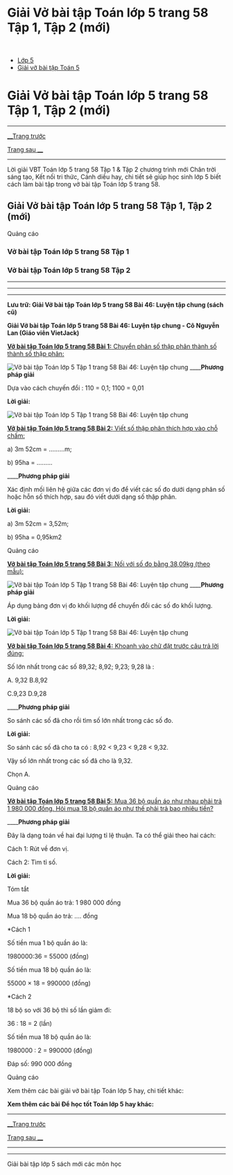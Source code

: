 # Giải Vở bài tập Toán lớp 5 trang 58 Tập 1, Tập 2 (mới)

﻿

  * [Lớp 5](https://vietjack.com/series/lop-5.jsp)
  * [Giải vở bài tập Toán 5](https://vietjack.com/giai-vo-bai-tap-toan-5/index.jsp)



# Giải Vở bài tập Toán lớp 5 trang 58 Tập 1, Tập 2 (mới)

* * *

[__Trang trước](https://vietjack.com/giai-vo-bai-tap-toan-5/bai-45-luyen-tap-chung.jsp)

[Trang sau __](https://vietjack.com/giai-vo-bai-tap-toan-5/bai-47-tu-kiem-tra.jsp)

* * *

Lời giải VBT Toán lớp 5 trang 58 Tập 1 & Tập 2 chương trình mới Chân trời sáng tạo, Kết nối tri thức, Cánh diều hay, chi tiết sẽ giúp học sinh lớp 5 biết cách làm bài tập trong vở bài tập Toán lớp 5 trang 58.

## Giải Vở bài tập Toán lớp 5 trang 58 Tập 1, Tập 2 (mới)

Quảng cáo

### Vở bài tập Toán lớp 5 trang 58 Tập 1

### Vở bài tập Toán lớp 5 trang 58 Tập 2

* * *

* * *

* * *

**Lưu trữ: Giải Vở bài tập Toán lớp 5 trang 58 Bài 46: Luyện tập chung (sách cũ)**

**Giải Vở bài tập Toán lớp 5 trang 58 Bài 46: Luyện tập chung - Cô Nguyễn Lan (Giáo viên VietJack)**

[**Vở bài tập Toán lớp 5 trang 58 Bài 1:** Chuyển phân số thập phân thành số thành số thập phân: ](https://vietjack.com/giai-vo-bai-tap-toan-5/bai-1-trang-58-vbt-toan-5-tap-1.jsp)

![Vở bài tập Toán lớp 5 Tập 1 trang 58 Bài 46: Luyện tập chung](https://vietjack.com/giai-vo-bai-tap-toan-5/images/bai-1-trang-58-vbt-toan-5-tap-1.PNG) ____**Phương pháp giải**

Dựa vào cách chuyến đổi : 110 = 0,1; 1100 = 0,01

**Lời giải:**

![Vở bài tập Toán lớp 5 Tập 1 trang 58 Bài 46: Luyện tập chung](https://vietjack.com/giai-vo-bai-tap-toan-5/images/bai-1-trang-58-vbt-toan-5-tap-1-1.PNG)

[**Vở bài tập Toán lớp 5 trang 58 Bài 2:** Viết số thập phân thích hợp vào chỗ chấm: ](https://vietjack.com/giai-vo-bai-tap-toan-5/bai-2-trang-58-vbt-toan-5-tap-1.jsp)

a) 3m 52cm = ………m;

b) 95ha = ………

____**Phương pháp giải**

Xác định mối liên hệ giữa các đơn vị đo để viết các số đo dưới dạng phân số hoặc hỗn số thích hợp, sau đó viết dưới dạng số thập phân.

**Lời giải:**

a) 3m 52cm = 3,52m;

b) 95ha = 0,95km2

Quảng cáo

[**Vở bài tập Toán lớp 5 trang 58 Bài 3:** Nối với số đo bằng 38,09kg (theo mẫu): ](https://vietjack.com/giai-vo-bai-tap-toan-5/bai-3-trang-58-vbt-toan-5-tap-1.jsp)

![Vở bài tập Toán lớp 5 Tập 1 trang 58 Bài 46: Luyện tập chung](https://vietjack.com/giai-vo-bai-tap-toan-5/images/bai-3-trang-58-vbt-toan-5-tap-1.PNG) ____**Phương pháp giải**

Áp dụng bảng đơn vị đo khối lượng để chuyển đổi các số đo khối lượng.

**Lời giải:**

![Vở bài tập Toán lớp 5 Tập 1 trang 58 Bài 46: Luyện tập chung](https://vietjack.com/giai-vo-bai-tap-toan-5/images/bai-3-trang-58-vbt-toan-5-tap-1-1.PNG)

[**Vở bài tập Toán lớp 5 trang 58 Bài 4:** Khoanh vào chữ đặt trước câu trả lời đúng: ](https://vietjack.com/giai-vo-bai-tap-toan-5/bai-4-trang-58-vbt-toan-5-tap-1.jsp)

Số lớn nhất trong các số 89,32; 8,92; 9,23; 9,28 là : 

A. 9,32 B.8,92

C.9,23 D.9,28

____**Phương pháp giải**

So sánh các số đã cho rồi tìm số lớn nhất trong các số đo.

**Lời giải:**

So sánh các số đã cho ta có : 8,92 < 9,23 < 9,28 < 9,32.

Vậy số lớn nhất trong các số đã cho là 9,32.

Chọn A.

Quảng cáo

[**Vở bài tập Toán lớp 5 trang 58 Bài 5:** Mua 36 bộ quần áo như nhau phải trả 1 980 000 đồng. Hỏi mua 18 bộ quần áo như thế phải trả bao nhiêu tiền?](https://vietjack.com/giai-vo-bai-tap-toan-5/bai-5-trang-58-vbt-toan-5-tap-1.jsp)

____**Phương pháp giải**

Đây là dạng toán về hai đại lượng tỉ lệ thuận. Ta có thể giải theo hai cách: 

Cách 1: Rút về đơn vị.

Cách 2: Tìm tỉ số.

**Lời giải:**

Tóm tắt

Mua 36 bộ quần áo trả: 1 980 000 đồng

Mua 18 bộ quần áo trả: …. đồng

*Cách 1

Số tiền mua 1 bộ quần áo là:

1980000:36 = 55000 (đồng)

Số tiền mua 18 bộ quần áo là:

55000 × 18 = 990000 (đồng)

*Cách 2

18 bộ so với 36 bộ thì số lần giảm đi:

36 : 18 = 2 (lần)

Số tiền mua 18 bộ quần áo là:

1980000 : 2 = 990000 (đồng)

Đáp số: 990 000 đồng

Quảng cáo

Xem thêm các bài giải vở bài tập Toán lớp 5 hay, chi tiết khác:

**Xem thêm các bài Để học tốt Toán lớp 5 hay khác:**

* * *

[__Trang trước](https://vietjack.com/giai-vo-bai-tap-toan-5/bai-45-luyen-tap-chung.jsp)

[Trang sau __](https://vietjack.com/giai-vo-bai-tap-toan-5/bai-47-tu-kiem-tra.jsp)

* * *

* * *

Giải bài tập lớp 5 sách mới các môn học
